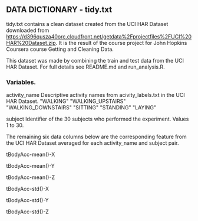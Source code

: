 ## DATA DICTIONARY - tidy.txt

tidy.txt contains a clean dataset created from the UCI HAR Dataset downloaded from https://d396qusza40orc.cloudfront.net/getdata%2Fprojectfiles%2FUCI%20HAR%20Dataset.zip.  It is the result of the course project for John Hopkins Coursera course Getting and Cleaning Data.

This dataset was made by combining the train and test data from the UCI HAR Dataset.  For full details see README.md and run_analysis.R.

### Variables.

activity_name 
    Descriptive activity names from acivity_labels.txt in the UCI HAR Dataset.
    "WALKING"
    "WALKING_UPSTAIRS"
    "WALKING_DOWNSTAIRS"
    "SITTING"
    "STANDING"
    "LAYING"

subject
    Identifier of the 30 subjects who performed the experiment. Values 1 to 30.

The remaining six data columns below are the corresponding feature from the UCI HAR Dataset averaged for each activity_name and subject pair.

tBodyAcc-mean()-X 

tBodyAcc-mean()-Y 

tBodyAcc-mean()-Z 

tBodyAcc-std()-X 

tBodyAcc-std()-Y 

tBodyAcc-std()-Z